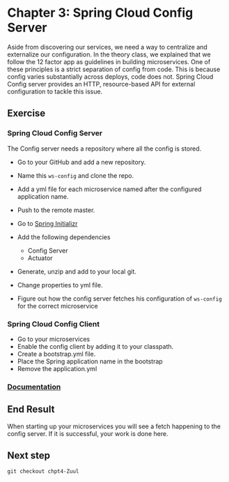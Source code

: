 # Chapter 3: Spring Cloud Config Server 
Aside from discovering our services, we need a way to centralize and externalize our configuration.
In the theory class, we explained that we follow the 12 factor app as guidelines in building microservices. 
One of these principles is a strict separation of config from code.
This is because config varies substantially across deploys, code does not. 
Spring Cloud Config server provides an HTTP, resource-based API for external configuration to tackle this issue.

## Exercise 

### Spring Cloud Config Server
The Config server needs a repository where all the config is stored. 
* Go to your GitHub and add a new repository.
* Name this `ws-config` and clone the repo. 
* Add a yml file for each microservice named after the configured application name.
* Push to the remote master.

* Go to [Spring Initializr](https://start.spring.io/)
* Add the following dependencies
    * Config Server
    * Actuator
* Generate, unzip and add to your local git.
* Change properties to yml file. 
* Figure out how the config server fetches his configuration of `ws-config` for the correct microservice
    

### Spring Cloud Config Client
* Go to your microservices
* Enable the config client by adding it to your classpath. 
* Create a bootstrap.yml file. 
* Place the Spring application name in the bootstrap
* Remove the application.yml

### [Documentation](http://cloud.spring.io/spring-cloud-static/spring-cloud-config/1.2.3.RELEASE/#_spring_cloud_config_server)

## End Result
When starting up your microservices you will see a fetch happening to the config server. 
If it is successful, your work is done here. 

## Next step
`git checkout chpt4-Zuul`

